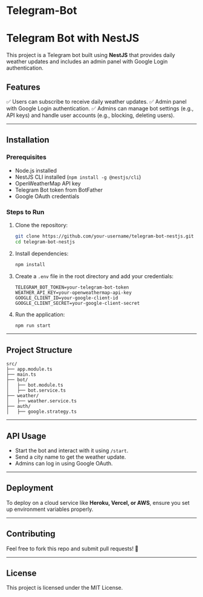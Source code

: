 # Telegram-Bot


# Telegram Bot with NestJS

This project is a Telegram bot built using **NestJS** that provides daily weather updates and includes an admin panel with Google Login authentication.

## Features
✅ Users can subscribe to receive daily weather updates.
✅ Admin panel with Google Login authentication.
✅ Admins can manage bot settings (e.g., API keys) and handle user accounts (e.g., blocking, deleting users).

---

## Installation

### Prerequisites
- Node.js installed
- NestJS CLI installed (`npm install -g @nestjs/cli`)
- OpenWeatherMap API key
- Telegram Bot token from BotFather
- Google OAuth credentials

### Steps to Run
1. Clone the repository:
   ```sh
   git clone https://github.com/your-username/telegram-bot-nestjs.git
   cd telegram-bot-nestjs
   ```

2. Install dependencies:
   ```sh
   npm install
   ```

3. Create a `.env` file in the root directory and add your credentials:
   ```env
   TELEGRAM_BOT_TOKEN=your-telegram-bot-token
   WEATHER_API_KEY=your-openweathermap-api-key
   GOOGLE_CLIENT_ID=your-google-client-id
   GOOGLE_CLIENT_SECRET=your-google-client-secret
   ```

4. Run the application:
   ```sh
   npm run start
   ```

---

## Project Structure
```plaintext
src/
├── app.module.ts
├── main.ts
├── bot/
│   ├── bot.module.ts
│   ├── bot.service.ts
├── weather/
│   ├── weather.service.ts
├── auth/
│   ├── google.strategy.ts
```

---

## API Usage
- Start the bot and interact with it using `/start`.
- Send a city name to get the weather update.
- Admins can log in using Google OAuth.

---

## Deployment
To deploy on a cloud service like **Heroku, Vercel, or AWS**, ensure you set up environment variables properly.

---

## Contributing
Feel free to fork this repo and submit pull requests! 🚀

---

## License
This project is licensed under the MIT License.

